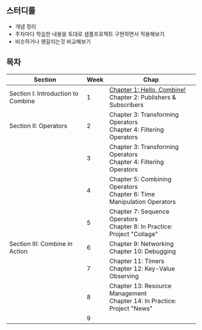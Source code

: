 
## 스터디룰

* 개념 정리
* 주차마다 학습한 내용을 토대로 샘플프로젝트 구현하면서 적용해보기
* 비슷하거나 헷갈리는것 비교해보기


## 목차

| Section                            | Week | Chap                                                         |
| ---------------------------------- | ---- | ------------------------------------------------------------ |
| Section I: Introduction to Combine | 1    | [Chapter 1: Hello, Combine!](./1.Hello%2C%20Combine!.md) <br />Chapter 2: Publishers & Subscribers |
| Section II: Operators              | 2    | Chapter 3: Transforming Operators<br />Chapter 4: Filtering Operators |
|                                    | 3    | Chapter 3: Transforming Operators<br />Chapter 4: Filtering Operators |
|                                    | 4    | Chapter 5: Combining Operators<br />Chapter 6: Time Manipulation Operators |
|                                    | 5    | Chapter 7: Sequence Operators<br/>Chapter 8: In Practice: Project "Collage" |
| Section III: Combine in Action     | 6    | Chapter 9: Networking<br/>Chapter 10: Debugging              |
|                                    | 7    | Chapter 11: Timers <br/>Chapter 12: Key-Value Observing      |
|                                    | 8    | Chapter 13: Resource Management <br/>Chapter 14: In Practice: Project "News" |
|                                    | 9    |                                                              |


